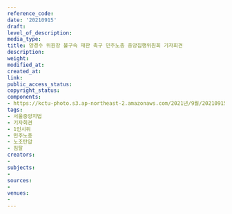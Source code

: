 ```yaml
---
reference_code: 
date: '20210915'
draft: 
level_of_description: 
media_type: 
title: 양경수 위원장 불구속 재판 촉구 민주노총 중앙집행위원회 기자회견
description: 
weight: 
modified_at: 
created_at: 
link: 
public_access_status: 
copyright_status: 
components:
- https://kctu-photo.s3.ap-northeast-2.amazonaws.com/2021년/9월/20210915-양경수+위원장+불구속+재판+촉구+민주노총+중앙집행위원회+기자회견_서울중앙지법_기자회견_1인시위_민주노총_노조탄압_침탈/_5D41980.jpg
tags:
- 서울중앙지법
- 기자회견
- 1인시위
- 민주노총
- 노조탄압
- 침탈
creators:
- 
subjects:
- 
sources:
- 
venues:
- 
---
```

